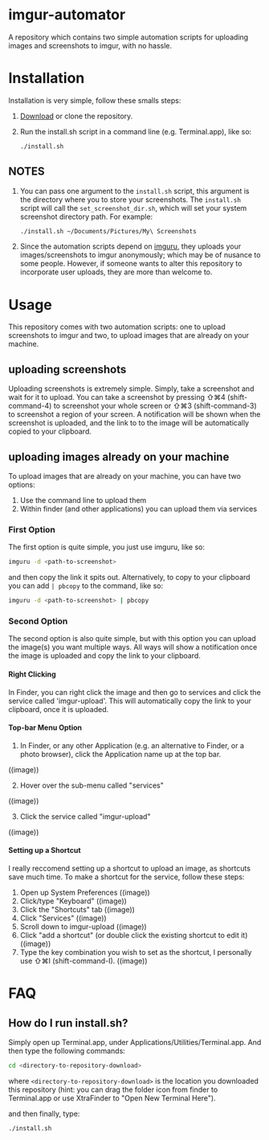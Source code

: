 # imgur-automator

A repository which contains two simple automation scripts
for uploading images and screenshots to imgur, with no hassle.

# Installation

Installation is very simple, follow these smalls steps:

1. [Download](http://github.com/miguelmartin75/imgur-automator/zipball/master/) or clone the repository.
2. Run the install.sh script in a command line (e.g. Terminal.app), like so:
    
    ```bash
    ./install.sh
    ```
## NOTES

1. You can pass one argument to the `install.sh` script, this argument is the directory where you 
   to store your screenshots. The `install.sh` script will call the `set_screenshot_dir.sh`, which
   will set your system screenshot directory path. For example:
    
   ```bash
   ./install.sh ~/Documents/Pictures/My\ Screenshots
   ```
2. Since the automation scripts depend on [imguru](https://github.com/FigBug/imguru),
   they uploads your images/screenshots to imgur anonymously; which may be of nusance to some people.
   However, if someone wants to alter this repository to incorporate user uploads, they are more than
   welcome to.

# Usage

This repository comes with two automation scripts: one to upload screenshots to imgur and two,
to upload images that are already on your machine.

## uploading screenshots

Uploading screenshots is extremely simple. Simply, take a screenshot and wait for it to upload.
You can take a screenshot by pressing ⇧⌘4 (shift-command-4) to screenshot your whole screen or 
⇧⌘3 (shift-command-3) to screenshot a region of your screen. A notification will be shown when 
the screenshot is uploaded, and the link to to the image will be automatically copied to your clipboard.



## uploading images already on your machine

To upload images that are already on your machine, you can have two options:

1. Use the command line to upload them
2. Within finder (and other applications) you can upload them via services

### First Option

The first option is quite simple, you just use imguru, like so:

```bash
imguru -d <path-to-screenshot>
```

and then copy the link it spits out. Alternatively, to copy to your clipboard you can 
add `| pbcopy` to the command, like so:

```bash
imguru -d <path-to-screenshot> | pbcopy
```

### Second Option

The second option is also quite simple, but with this option
you can upload the image(s) you want multiple ways. All ways
will show a notification once the image is uploaded and copy
the link to your clipboard.

#### Right Clicking

In Finder, you can right click the image and then go to
services and click the service called 'imgur-upload'. This will automatically
copy the link to your clipboard, once it is uploaded.

#### Top-bar Menu Option

1. In Finder, or any other Application (e.g. an alternative to Finder, or a photo browser),
click the Application name up at the top bar.

((image))

2. Hover over the sub-menu called "services"

((image))

3. Click the service called "imgur-upload"

((image))

#### Setting up a Shortcut

I really reccomend setting up a shortcut to upload an image, as shortcuts save much time. To
make a shortcut for the service, follow these steps:

1. Open up System Preferences
   ((image))
2. Click/type "Keyboard"
    ((image))
3. Click the "Shortcuts" tab
   ((image))
4. Click "Services"
    ((image))
5. Scroll down to imgur-upload
    ((image))
6. Click "add a shortcut" (or double click the existing shortcut to edit it)
    ((image))
7. Type the key combination you wish to set as the shortcut, I personally use ⇧⌘I (shift-command-I).
   ((image))

# FAQ

## How do I run install.sh?

Simply open up Terminal.app, under Applications/Utilities/Terminal.app. And then type the following commands:

```bash
cd <directory-to-repository-download>
```

where `<directory-to-repository-download>` is the location you downloaded this repository (hint: you can drag the folder icon from finder to Terminal.app or use XtraFinder to "Open New Terminal Here").

and then finally, type:

```bash
./install.sh
```
